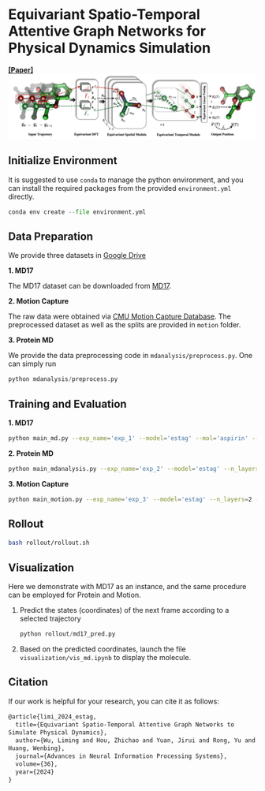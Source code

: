 # Equivariant Spatio-Temporal Attentive Graph Networks for Physical Dynamics Simulation


[**[Paper]**](https://openreview.net/pdf?id=35nFSbEBks)
![Overview](estag.png "Overview")


## Initialize Environment
It is suggested to use `conda` to manage the python environment, and you can install the required packages from the provided `environment.yml` directly.
```python
conda env create --file environment.yml
```


## Data Preparation
We provide three datasets in [Google Drive](https://drive.google.com/drive/folders/1CN7HSH4Wz0dLekWDuOZKVyPSoK7-6Bxa?usp=drive_link)


**1. MD17**

The MD17 dataset can be downloaded from [MD17](http://quantum-machine.org/gdml/#datasets). 


**2. Motion Capture**

The raw data were obtained via [CMU Motion Capture Database](http://mocap.cs.cmu.edu/search.php?subjectnumber=35). The preprocessed dataset as well as the splits are provided in  `motion` folder.

**3. Protein MD**


We provide the data preprocessing code in `mdanalysis/preprocess.py`. One can simply run

```python
python mdanalysis/preprocess.py
```


## Training and Evaluation

**1. MD17**

```bash
python main_md.py --exp_name='exp_1' --model='estag' --mol='aspirin' --n_layers=2 --fft=True --eat=True --with_mask
```

**2. Protein MD**

```bash
python main_mdanalysis.py --exp_name='exp_2' --model='estag' --n_layers=2 --fft=True --eat=True --with_mask
```

**3. Motion Capture**

```bash
python main_motion.py --exp_name='exp_3' --model='estag' --n_layers=2 --fft=True --eat=True --with_mask
```



## Rollout
```bash
bash rollout/rollout.sh
```



## Visualization

Here we demonstrate with MD17 as an instance, and the same procedure can be employed for Protein and Motion.

1. Predict the states (coordinates) of the next frame according to a selected trajectory
    ```python
    python rollout/md17_pred.py
    ```

2. Based on the predicted coordinates, launch the file `visualization/vis_md.ipynb` to display the molecule.


## Citation

If our work is helpful for your research, you can cite it as follows:
```
@article{limi_2024_estag,
  title={Equivariant Spatio-Temporal Attentive Graph Networks to Simulate Physical Dynamics},
  author={Wu, Liming and Hou, Zhichao and Yuan, Jirui and Rong, Yu and Huang, Wenbing},
  journal={Advances in Neural Information Processing Systems},
  volume={36},
  year={2024}
}
```



